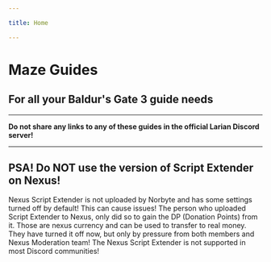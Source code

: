 ```yaml
---

title: Home

---
```


# Maze Guides
## For all your Baldur's Gate 3 guide needs

---

**Do not share any links to any of these guides in the official Larian Discord server!**

---

## PSA! Do **NOT** use the version of Script Extender on Nexus!

Nexus Script Extender is not uploaded by Norbyte and has some settings turned off by default! This can cause issues! The person who uploaded Script Extender to Nexus, only did so to gain the DP (Donation Points) from it. Those are nexus currency and can be used to transfer to real money. They have turned it off now, but only by pressure from both members and Nexus Moderation team! The Nexus Script Extender is not supported in most Discord communities!